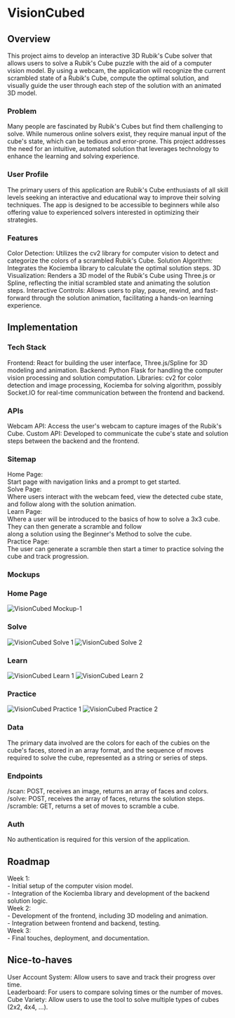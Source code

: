 # VisionCubed
## Overview

This project aims to develop an interactive 3D Rubik's Cube solver that allows users to solve a Rubik's Cube puzzle with the aid of a computer vision model. By using a webcam, the application will recognize the current scrambled state of a Rubik's Cube, compute the optimal solution, and visually guide the user through each step of the solution with an animated 3D model.

### Problem

Many people are fascinated by Rubik's Cubes but find them challenging to solve. While numerous online solvers exist, they require manual input of the cube's state, which can be tedious and error-prone. This project addresses the need for an intuitive, automated solution that leverages technology to enhance the learning and solving experience.

### User Profile

The primary users of this application are Rubik's Cube enthusiasts of all skill levels seeking an interactive and educational way to improve their solving techniques. The app is designed to be accessible to beginners while also offering value to experienced solvers interested in optimizing their strategies.

### Features

Color Detection: Utilizes the cv2 library for computer vision to detect and categorize the colors of a scrambled Rubik's Cube.
Solution Algorithm: Integrates the Kociemba library to calculate the optimal solution steps.
3D Visualization: Renders a 3D model of the Rubik's Cube using Three.js or Spline, reflecting the initial scrambled state and animating the solution steps.
Interactive Controls: Allows users to play, pause, rewind, and fast-forward through the solution animation, facilitating a hands-on learning experience.

## Implementation
### Tech Stack

Frontend: React for building the user interface, Three.js/Spline for 3D modeling and animation.
Backend: Python Flask for handling the computer vision processing and solution computation.
Libraries: cv2 for color detection and image processing, Kociemba for solving algorithm, possibly Socket.IO for real-time communication between the frontend and backend.

### APIs

Webcam API: Access the user's webcam to capture images of the Rubik's Cube.
Custom API: Developed to communicate the cube's state and solution steps between the backend and the frontend.

### Sitemap

Home Page:  
			Start page with navigation links and a prompt to get started.  
Solve Page:  
			Where users interact with the webcam feed, view the detected cube state, and follow along with the solution animation.  
Learn Page:  
			Where a user will be introduced to the basics of how to  solve a 3x3 cube. They can then generate a scramble and follow  
			along a solution using the Beginner's Method to solve the cube.  
Practice Page:  
			The user can generate a scramble then start a timer to practice solving the cube and track progression.  

### Mockups

### Home Page

![VisionCubed Mockup-1](https://github.com/yelkhashab/VisionCubed/assets/88597501/8cca8ac7-ad86-419d-8912-7cf4b764f3ce)

### Solve

![VisionCubed Solve 1](https://github.com/yelkhashab/VisionCubed/assets/88597501/a60cfa60-eff4-4b89-a6a0-9991dfbced29)
![VisionCubed Solve 2](https://github.com/yelkhashab/VisionCubed/assets/88597501/bafd15b3-6c5f-4cf5-859c-0e83150a86b3)

### Learn

![VisionCubed Learn 1](https://github.com/yelkhashab/VisionCubed/assets/88597501/8a9a7624-fb9f-4999-87d4-c4ed9d62f272)
![VisionCubed Learn 2](https://github.com/yelkhashab/VisionCubed/assets/88597501/edac6757-caa1-43a9-9261-8231bf111c6b)

### Practice

![VisionCubed Practice 1](https://github.com/yelkhashab/VisionCubed/assets/88597501/3a821e5f-ebe6-4ff4-8691-0d3783068347)
![VisionCubed Practice 2](https://github.com/yelkhashab/VisionCubed/assets/88597501/6020f578-5ab8-44aa-bce6-6de641887b87)

### Data

The primary data involved are the colors for each of the cubies on the cube's faces, stored in an array format, and the sequence of moves required to solve the cube, represented as a string or series of steps.

### Endpoints

/scan: POST, receives an image, returns an array of faces and colors.  
/solve: POST, receives the array of faces, returns the solution steps.  
/scramble: GET, returns a set of moves to scramble a cube.  

### Auth

No authentication is required for this version of the application.

## Roadmap

Week 1:  
    - Initial setup of the computer vision model.  
    - Integration of the Kociemba library and development of the backend solution logic.  
Week 2:  
    - Development of the frontend, including 3D modeling and animation.  
    - Integration between frontend and backend, testing.  
Week 3:  
    - Final touches, deployment, and documentation.  

## Nice-to-haves

User Account System: Allow users to save and track their progress over time.  
Leaderboard: For users to compare solving times or the number of moves.  
Cube Variety: Allow users to use the tool to solve multiple types of cubes (2x2, 4x4, ...).  
